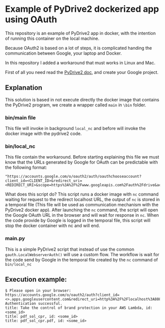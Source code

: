 # Example of PyDrive2 dockerized app using OAuth

This repository is an example of PyDrive2 app in docker, with the intention of running this container on the local machine.

Because OAuth2 is based on a lot of steps, it is complicated handing the communication between Google, your laptop and Docker.

In this repository I added a workaround that must works in Linux and Mac.

First of all you need read the [PyDrive2 doc](https://docs.iterative.ai/PyDrive2/), and create your Google project.

## Explanation

This solution is based in not execute directly the docker image that contains the PyDrive2 program, we create a wrapper
called `main` in `\bin` folder.

### bin/main file

This file will invoke in background `local_nc` and before will invoke the docker image with the pydrive2 code.

### bin/local_nc

This file contain the workaround. Before starting explaining this file we must know that the URLs generated by Google
for OAuth can be predictable with the following format:

```
"https://accounts.google.com/o/oauth2/auth/oauthchooseaccount?client_id=<CLIENT_ID>&redirect_uri=<REDIRECT_URI>&scope=https%3A%2F%2Fwww.googleapis.com%2Fauth%2Fdrive&access_type=online&response_type=code&service=lso&o2v=1&flowName=GeneralOAuthFlow"
```

What does this script do? This script runs a docker image with `nc` command waiting for request to the redirect localhost
URL, the output of `nc` is stored in a temporal file (This file will be used as communication mechanism with the
PyDrive2 docker app). After launching the `nc` command, the script will open the Google OAuth URL in the browser and
will wait for response in `nc`. When the code provide by Google is logged in the temporal file, this script will stop
the docker container with nc and will end.

### main.py

This is a simple PyDrive2 script that instead of use the common `gauth.LocalWebserverAuth()` will use a custom flow. The
workflow is wait for the code send by Google in the temporal file created by the `nc` command of `bin/local_nc`

## Execution example:

```shell
$ Please open in your browser: https://accounts.google.com/o/oauth2/auth?client_id=<>.apps.googleusercontent.com&redirect_uri=http%3A%2F%2Flocalhost%3A8080%2F&scope=https%3A%2F%2Fwww.googleapis.com%2Fauth%2Fdrive&access_type=online&response_type=code
Authentication successful.
title: Take the control of brand protection in your AWS Lambda, id: <some_id>
title: pdf_sol_cpr, id: <some_id>
title: pdf_sol_cpr.pdf, id: <some_id>

```
